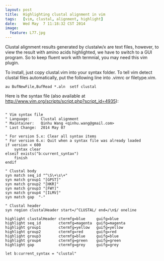 ```yaml
---
layout:	post
title:	Highlighting clustal alignment in vim
tags:	[vim, clustal, alignment, highlight]
date:   Wed May  7 11:18:32 CST 2014
image:
  feature: L77.jpg
---
```


Clustal alignment results generated by clustalw/x are text files, however, to view the result with amino acids highlighted, we have to switch to a GUI program. So to keep fluent work with termnial, you may need this vim plugin.

To install, just copy clustal.vim into your syntax folder. To tell vim detect clustal files automatically, put the following line into .vimrc or filetype.vim. 

``` vim
au BufNewFile,BufRead *.aln  setf clustal
```

Here is the syntax file (also available at <http://www.vim.org/scripts/script.php?script_id=4935>):

``` vim

" Vim syntax file
" Language:     Clustal alignment
" Maintainer:   Qinhu Wang <qinhu.wang@gmail.com>
" Last Change:  2014 May 07

" For version 5.x: Clear all syntax items
" For version 6.x: Quit when a syntax file was already loaded
if version < 600
    syntax clear
elseif exists("b:current_syntax")
    finish
endif

" Clustal body
syn match seq_id "^\S\+\s\+"
syn match group1 "[GPST]"
syn match group2 "[HKR]"
syn match group3 "[FWY]"
syn match group4 "[ILMV]"
syn match gap  "-"

" Clustal header
syn region clustalHeader start=/^CLUSTAL/ end=/\n$/ oneline

highlight clustalHeader ctermfg=blue     guifg=blue
highlight seq_id        ctermfg=magenta  guifg=magenta
highlight group1        ctermfg=yellow   guifg=yellow
highlight group2        ctermfg=red      guifg=red
highlight group3        ctermfg=blue     guifg=blue
highlight group4        ctermfg=green    guifg=green
highlight gap           ctermfg=grey     guifg=grey

let b:current_syntax = "clustal"

```
